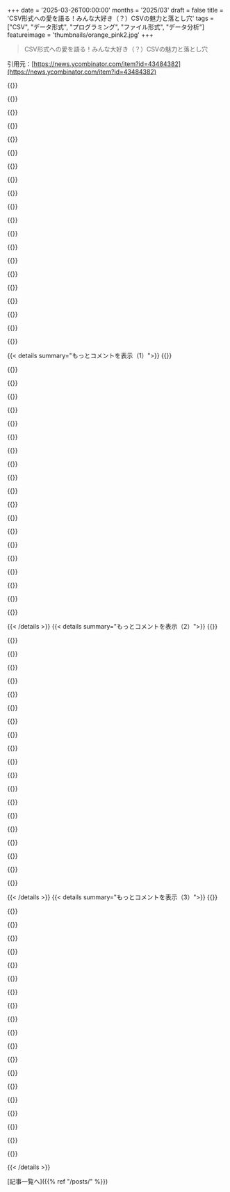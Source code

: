 +++
date = '2025-03-26T00:00:00'
months = '2025/03'
draft = false
title = 'CSV形式への愛を語る！みんな大好き（？）CSVの魅力と落とし穴'
tags = ["CSV", "データ形式", "プログラミング", "ファイル形式", "データ分析"]
featureimage = 'thumbnails/orange_pink2.jpg'
+++

> CSV形式への愛を語る！みんな大好き（？）CSVの魅力と落とし穴

引用元：[https://news.ycombinator.com/item?id=43484382](https://news.ycombinator.com/item?id=43484382)

{{<matomeQuote body="昔Big4のコンサルでデータ分析してたんだけど、こういうのホント多かった。で、いつも思ってたのが、製品の値段とシリアライズの出来が反比例してるってこと。Postgresみたいな無料のデータベース？いつも完璧。<br>6桁もする複雑なe-discoveryシステム？クォートとかエスケープとか、\nと\rの違いも知らない人が書いてるんじゃないかってレベル。0xFFを区切り文字に使うとか、Windows-1252だと変なルーン文字に見えるから「データに入ってないはず」とか思ってそう。" userName="mjw_byrne" createdAt="2025-03-27T13:23:52" color="#ff5733">}}

{{<matomeQuote body="「エンタープライズソフトウェア」って、使う人が決めずに、使わない人が決めるソフトウェアのことだよね。それって結構的を射てると思う。" userName="recursive" createdAt="2025-03-27T19:36:45" color="">}}

{{<matomeQuote body="そうそう、うちもいつもオープンソースのツール（Linux、Postgres、Python、Goとか）を使いたい技術者と、PowerPointでかっこよく見える「エンタープライズ」プラットフォーム（PalantirとかIBM BigInsightsとか）を押し付けたい上層部との間で綱引きだったよ。エンタープライズプラットフォームをテストさせてもらうと、すぐに壊れるんだよね。しかも、意地悪な使い方じゃなくて、「UTF-8のBOMを正しく処理できるか試してみよう…あ、ダメだ」みたいな。" userName="mjw_byrne" createdAt="2025-03-28T11:55:21" color="#45d325">}}

{{<matomeQuote body="＞Big complex 6-figure e-discovery system? Apparently written by someone who has never heard of quoting…<br>「そういうシステムって、ある程度の規模になると、大手コンサルが受注して、利益と管理費でほとんど持ってっちゃうんだよね。<br>で、コーディングは一番安い人に丸投げするから、クォートとか知らない人が書くことになる。<br>しかも、そういう会社で成長したエンジニアは、すぐに給料のいい会社に転職しちゃうから、悪循環なんだよね。<br>（もちろん、すごいチームもあるんだけど、そういう人たちは炎上案件の火消しとか、大口顧客の対応に追われてる。普通の顧客は相手にされない）」" userName="ethbr1" createdAt="2025-03-27T14:00:23" color="#45d325">}}

{{<matomeQuote body="コンサルについてちょっとだけ。東欧のコンサルで働いたことがあるんだけど、品質に対する意識はクライアントよりずっと高かったよ。クライアントが時間単位で支払ってたから、コンサル会社はリファクタリングとか改善、テストに時間をかけるインセンティブがあったんだよね（クライアントからの反発もあったけど）。だから、コンサルがダメっていう意見には賛成できないな。結局はエンジニアとインセンティブ次第だと思う。" userName="deepsun" createdAt="2025-03-27T17:19:51" color="">}}

{{<matomeQuote body="どこのコンサルで働いてたの？<br>小さいところほどインセンティブがうまく働くと思うよ。<br>ある程度の規模を超えると、人件費の差額で稼ぐゲームになるからね。クライアントからXドルもらって、Yドルのリソースを投入して、利益はX-Y。Yを最小化して利益を最大化する。PwCとかIBM Global Servicesとかは、最高の人材を提供してるわけじゃない。（さっき言ったすごいチーム以外は）" userName="ethbr1" createdAt="2025-03-27T20:49:24" color="">}}

{{<matomeQuote body="概ね同意だけど、僕の場合は逆だったよ。僕の会社は1万人以上いたけど、クライアントは当時一番技術的に進んだ会社で、採用面接が難しいことで有名だった。僕の会社も、クライアントとの協業を始めたばかりだったから、クライアントが欲しがる人材を厳選してたんだ。クライアントも品質に満足してて、昇進争いとかしないで、重要なプロジェクトを維持してくれた。昇進争いがないと、コードの品質も上がるんだよね。" userName="deepsun" createdAt="2025-03-29T21:58:23" color="#ff5c5c">}}

{{<matomeQuote body="小数点に”,”を使う国に住んでみてよ。データのやり取りで問題が起きたり、間違いが隠れたりするんだよね。もっといい区切り文字はたくさんあったのに…フォーマットまで持ち込むなんて。" userName="raxxorraxor" createdAt="2025-03-27T13:59:11" color="">}}

{{<matomeQuote body="昔は.csvってセミコロン区切りのことだと思ってた時期があったな。セミコロン区切りのファイルしか見たことなかったし、それがどれだけ苦痛なのか知らなかった。" userName="Moru" createdAt="2025-03-27T14:11:58" color="">}}

{{<matomeQuote body="スペルは“semicolon”だから、ちょっと違う気がするなー。" userName="JadeNB" createdAt="2025-03-27T16:11:52" color="">}}

{{<matomeQuote body="CMYKってCyan、Magenta、Yellow、blacKのことだよねー。もちろん元々は“key”の意味だったけど、最近は見かけなくなったな。" userName="achierius" createdAt="2025-03-27T22:29:01" color="">}}

{{<matomeQuote body="Klarnaが「， 」区切りのファイルを送ってきたことがあったなー。コンマの後にスペースがない場合は小数点として読むんだって。ほとんどのCSVパーサーは複数文字の区切り文字を指定できなかったから、結局kronaとöreで別々のフィールドとして受け入れて、先頭のスペースを削除する必要があったんだよね。" userName="mrweasel" createdAt="2025-03-27T14:46:51" color="">}}

{{<matomeQuote body="Microsoftは結構やってたよね。Excelの多くの非英語版は、区切り文字としてセミコロンでCSVファイルを保存するし、通常のExcelファイルでも扱いが違ってたかも。BIスクリプトみたいな新しい言語でも、関数呼び出しのパラメータが「，」で区切られずに「；」が使われてたりするんだよね。ローカライズ版だけだけど。つまり、Officeスイートのロケール設定に応じてスクリプトを翻訳しないと、構文エラーだらけになるってこと。" userName="raxxorraxor" createdAt="2025-03-27T15:45:12" color="#ff33a1">}}

{{<matomeQuote body="多くの英語圏の言語では、「．」の代わりに「；」を使って文を終わらせるよね。多くのヨーロッパ言語は、「．」を使って文を終わらせるけど、Prolog（フランス）とかは引数を区切るのに「；」を使うんだ。" userName="oddmiral" createdAt="2025-03-28T04:39:38" color="">}}

{{<matomeQuote body="ASCIIにはもっと良い区切り文字があるのに、あんまり使われてないよね。28 File Separator、29 Group Separator、30 Record Separator、31 Unit Separatorとか。" userName="zaxomi" createdAt="2025-03-28T05:29:28" color="">}}

{{<matomeQuote body="TSVを使えば解決するよ。経験済み。" userName="Sami_Lehtinen" createdAt="2025-03-27T16:15:39" color="">}}

{{<matomeQuote body="＞通貨の値が“34 593，12 USD”みたいに整形された文字列で提供されることがあるよね。数値と通貨でカラムを分ける代わりにさ。これはCSVの問題じゃなくて、提供者のデータリテラシーの欠如の問題だけどね。" userName="danso" createdAt="2025-03-27T13:33:29" color="">}}

{{<matomeQuote body="Parquet／JSON／protobuf／XLSXを使って、数値を文字列として保存することもできるよね。CSVは単なるコンテナでしかないんだから。" userName="remram" createdAt="2025-03-27T14:41:10" color="">}}

{{<matomeQuote body="CSVってなぜかシリアライズ形式のPHPみたいなもんで、ろくでもない開発者とかプロジェクトを引き寄せるんだよね。" userName="ahoka" createdAt="2025-03-27T17:30:14" color="#ff33a1">}}

{{<matomeQuote body="わかるー。マジでCSV捨てたわ。今は業界標準のECMA-376とかISO/IEC 29500、つまり.xlsx使ってる。みんな.xlsxの作成も読み込みも問題ないみたい。.xlsxの唯一の問題は、Excel手動で使う時に数字と数値テキストがごっちゃになることくらい。機械同士の通信なら.xlsxマジ最強。" userName="imtringued" createdAt="2025-03-27T14:55:32" color="#38d3d3">}}

{{< details summary="もっとコメントを表示（1）">}}
{{<matomeQuote body="誰かが手動でスプレッドシート使わないような単純なデータ交換でExcelファイル解析するとか、マジ無駄に複雑になるだけ。CSVの代わりなんていくらでもあるし。テキスト形式のまま、もっと幅広くサポートされてて、Excelよりデータの一貫性も保証されてるやつ。JSONとかXML、ProtoBufとかね。" userName="Gormo" createdAt="2025-03-27T18:16:01" color="#45d325">}}

{{<matomeQuote body="だって、みんなxlsxファイルを編集するGUIもう入ってるじゃん。" userName="eternauta3k" createdAt="2025-03-27T18:35:29" color="">}}

{{<matomeQuote body="これのことかな？<br>https://www.ietf.org/rfc/rfc4180.txt" userName="edoceo" createdAt="2025-03-27T14:59:04" color="">}}

{{<matomeQuote body="CSVマジ勘弁。使うならTSVとか、なんか別の区切り文字使うわ。" userName="pwenzel" createdAt="2025-03-27T14:27:05" color="">}}

{{<matomeQuote body="フィールドとレコードを分けるための文字コードがあればなー。そうすれば、クォートされたカンマとかクォートされたクォートとか気にしなくて済むのに。" userName="SoftTalker" createdAt="2025-03-27T16:17:21" color="">}}

{{<matomeQuote body="それって問題の解決になってなくね？問題の場所変えただけじゃん。もし0x1C - 0x1Fを含む文字列をカラムに保存したかったら、結局同じ状況に戻るし。CSVの人間の可読性とか手入力できるっていうメリットも失うし。解決策は厳格な仕様とエスケープ必須にすること。" userName="craftkiller" createdAt="2025-03-27T16:23:21" color="#38d3d3">}}

{{<matomeQuote body="テキストデータには向いてないよ。それらの値はカンマとか”みたいなテキスト文字じゃないし、意味は一つしかない。0x41が常に文字の“A”じゃないって言ってるようなもんじゃん。バイナリファイルならわかるけど、CSVは使われてないし。" userName="SoftTalker" createdAt="2025-03-27T16:26:59" color="#785bff">}}

{{<matomeQuote body="バイナリデータがCSVに入らないっていうのは議論の余地あり。変なことする人もいるし。フォーマットの堅牢性の一部は乱用に対応すること。<br>それは置いといて、もし制御文字がテキストじゃなかったら、人間の可読性と書きやすさを犠牲にする。それならバイナリフォーマット使えばいいじゃん。" userName="mjw_byrne" createdAt="2025-03-27T16:48:29" color="">}}

{{<matomeQuote body="可読性を失う上に、(疑似)CSVをネストする能力も捨てることになるの？カンマ区切り文字ならCSVドキュメント全体を1つのカラムに入れられるけど、0x1C-0x1F区切り文字で、カラム内でテキスト有効なutf-8以外禁止にしたらもう無理じゃん。改悪。" userName="craftkiller" createdAt="2025-03-27T16:46:14" color="#38d3d3">}}

{{<matomeQuote body="特殊文字をエスケープできない理由はないよね。" userName="thayne" createdAt="2025-03-28T00:00:35" color="">}}

{{<matomeQuote body="制御文字がテキストデータに入り込むことはよくあることだよ。何百万行もあれば必ず起こるし、たった1つのせいでエクスポートが全部ダメになるのは避けたいじゃん？だからテキストデータでも考慮する必要があるんだよね。" userName="Hackbraten" createdAt="2025-03-27T16:39:40" color="#45d325">}}

{{<matomeQuote body="データに絶対に入り込まない区切り文字なんてないんだって。エスケープがマジで最強の方法だよ。" userName="mjw_byrne" createdAt="2025-03-27T16:22:17" color="#785bff">}}

{{<matomeQuote body="制御文字(ASCII < 32)はCR/LF/TAB以外禁止にできるよね。それ以外に使われてるデータってバイナリデータくらいしか知らないし。CSVに画像を埋め込むなんて聞いたことないし。" userName="saulpw" createdAt="2025-03-27T17:16:18" color="">}}

{{<matomeQuote body="制御文字を区切り文字として使うために禁止すると、CSV自体がバイナリ形式になっちゃうんだよね。つまりCSVをネストできなくなる。<br>“みんなそうしない”とか言うのは意味なくて、現実にネストされたCSVを見たことあるし。<br>C言語のNULL終端文字列と同じで、PostgreSQLがUTF-8をちゃんとサポートできてないのも、C言語で0が“特別”だから。" userName="mjw_byrne" createdAt="2025-03-27T18:40:18" color="#38d3d3">}}

{{<matomeQuote body="制御文字をエスケープする方法を用意しとくべき。" userName="thayne" createdAt="2025-03-28T00:44:49" color="">}}

{{<matomeQuote body="そうそう。僕が言いたかったのは、制御文字はデータに使えないからエスケープする必要がないってこと。エスケープするなら、コンマみたいな普通の文字を区切り文字にできるし、読み書きしやすいから良いよね。" userName="mjw_byrne" createdAt="2025-03-28T11:51:31" color="#785bff">}}

{{<matomeQuote body="でもコンマの方がエスケープする必要が出てくる可能性が高いじゃん。" userName="thayne" createdAt="2025-03-28T18:03:42" color="">}}

{{<matomeQuote body="CSVはデータ交換フォーマット。" userName="j45" createdAt="2025-03-27T18:27:22" color="">}}

{{<matomeQuote body="でも、CSVはマジでクソだよ。標準がないからね。[1]送り手と受け手がCSVをどう解釈するかでよく揉めるんだ。<br>[1]: RFC 4180のことは知ってるよ。でも実際は守られてないことが多い。" userName="thayne" createdAt="2025-03-28T01:39:15" color="#ff5733">}}

{{<matomeQuote body="この記事、せめてCSVの最大の問題点に触れるべきじゃね？CSVって「仕様がない」事実上のフォーマット群で、単一のものじゃないんだよね（歴史的に成長してきたものの一例）。<br>これに触れてないってことは、偏ってるって言わざるを得ないなー（まあラブレターだし、愛は盲目って言うし…）。XMLやJSONと違って、整形式とか有効なCSVファイルの文法を定義するドキュメントがないんだよ。それに、いろんな種類があって、ある種類のリーダーが別の種類を読めないとか互換性がないんだよね。引用符とかエスケープ、UTF-8のサポートとかが特に問題で、1行目にカラムヘッダーの名前があるか、データがあるかもプログラムで判断できないし（推測する必要があるけど、機械じゃ解決できない曖昧さがある）。<br>SGML、XML、JSONを使ってきた経験から言うと、プログラム的にはJSONが一番使いやすいけど、型の欠如からSGMLほど広くは使えないかな。SGMLは航空会社とか人文科学の研究者が技術ドキュメントとか歴史的文書の注釈付けに使ってて、開発者の負担は大きいけど、適してると思う。全部は無理だよね。<br>XMLはSGMLよりシンプルで、適用範囲も広いし、ソフトウェアのサポートも充実してる（ほとんどFOSS）。でも、乱用されてる面もある（EclipseとかApache UIMA）。でも、フォーマットのせいじゃないよね。優秀な開発者は長所と短所を理解して、何を使うか判断するけど、イデオロギーに走る人もいるよね。<br>（誰かWindows INIファイル形式へのラブレターを書くのを待ってるよ…）。" userName="jll29" createdAt="2025-03-27T03:04:18" color="">}}


{{< /details >}}
{{< details summary="もっとコメントを表示（2）">}}
{{<matomeQuote body="公平に言って、JSONにも曖昧さがあるよね。同じキーが複数あったらどう処理するの？キーの順番に意味はあるの？<br>jqはレコードセパレーターで区切られたJSONとか、改行で区切られたJSONみたいな、便利なpseudo-JSON形式をサポートしてる。これらは明らかに仕様外だけど、便利だから使ってるし、.jsonファイルにパイプすることもあるよ。<br>あと、IEEE NaN/Infinityとか、生のバイト配列をエンコードするには、独自のやり方しかないよね。" userName="sramsay64" createdAt="2025-03-27T03:15:45" color="#45d325">}}

{{<matomeQuote body="JSON linesはJSONじゃないよ。JSONをベースにしてるだけ。.jsonl拡張子を使えば明確になるよ。<br>https://jsonlines.org/" userName="d0mine" createdAt="2025-03-27T04:08:01" color="#ff33a1">}}

{{<matomeQuote body="＞同じキーが複数あったらどう処理するの？<br>JSONの文法的には問題ないよ。セマンティクスは実装次第。" userName="thiht" createdAt="2025-03-27T09:02:09" color="#ff5733">}}

{{<matomeQuote body="面白いことに、他の人はこのスレッドで反対の意見を言ってるね。" userName="sbergot" createdAt="2025-03-27T09:53:44" color="">}}

{{<matomeQuote body="彼らは間違ってる。<br>ECMA-404[1]のセクション6から引用するよ。<br>＞JSON構文は、名前として使用される文字列に制限を設けず、名前文字列が一意であることを要求せず、名前と値のペアの順序に重要性を割り当てません。<br>これは曖昧じゃない。<br>さらに正当化すると：<br>＞意味のあるデータ交換には、JSON構文の特定の使用に付随するセマンティクスに関するプロデューサーとコンシューマー間の合意が必要です。JSONが提供するのは、そのようなセマンティクスを付加できる構文フレームワークです<br>＞JSONは数字のセマンティクスについては不可知論者です。どのプログラミング言語でも、さまざまな容量と補数、固定または浮動、バイナリまたは10進数のさまざまな数値型が存在する可能性があります。<br>＞他の標準がこの標準を参照し、JSON構文に厳密に準拠しながら、セマンティクスの解釈とさまざまなエンコードの詳細に対する制限を課すことが予想されます。このような標準は、特定の動作を要求する場合があります。JSON自体は動作を指定しません。<br>JSONは単なる文法の仕様であると理解すれば、すべて理にかなってる。<br>[1]: https://ecma-international.org/wp-content/uploads/ECMA-404_2..." userName="thiht" createdAt="2025-03-27T10:14:23" color="#ff5c5c">}}

{{<matomeQuote body="＞名前と値のペアの順序に重要性を割り当てません。<br>これって古いんじゃない？JavaScriptのObjectにパースするとき、順番は保持されると思うよ。（Objectはキーの順序がちゃんと定義されてる。頼っちゃダメだけど…）。" userName="kevincox" createdAt="2025-03-27T12:28:37" color="">}}

{{<matomeQuote body="JSではそうかもね（知らないけど）。でも、それはJSONの仕様とは関係ないよ。他の実装では違う決定をするかもしれないし。" userName="thiht" createdAt="2025-03-27T12:50:09" color="#38d3d3">}}

{{<matomeQuote body="Internet JSON (RRC 7493)では、オブジェクトが重複した名前のメンバーを持つことを禁じてる。" userName="yrro" createdAt="2025-03-27T09:25:45" color="">}}

{{<matomeQuote body="書いてある通り：<br>I-JSON（Internet JSONの略）は、相互運用性を最大化し、ソフトウェアが予測可能な結果で正常に処理できるという確信を高めるように設計されたJSONの制限付きプロファイルです。<br>つまり、JSONじゃなくて、制限されたバージョンってことだね。<br>この制限の使用は一般的なのかな？I-JSONなんて初めて聞いたよ。" userName="_flux" createdAt="2025-03-27T12:13:50" color="#ff5c5c">}}

{{<matomeQuote body="それに64bit整数の問題もあるよね。JSは整数がないから、実質52bit整数だけど。" userName="diekhans" createdAt="2025-03-27T03:18:27" color="">}}

{{<matomeQuote body="ほとんどの優秀なパーサーには、整数や任意精度小数としてパースするオプションがあるよ。" userName="dtech" createdAt="2025-03-27T05:43:49" color="#ff33a1">}}

{{<matomeQuote body="だよねー。ってことは、Javascriptには良いパーサーがないってことじゃん。" userName="VMG" createdAt="2025-03-27T10:02:40" color="">}}

{{<matomeQuote body="`JSON.parse`は`reviver`パラメーターでそれできるよ。元の数字の文字列にアクセスして`BigInt`とか好きな型にできるし。だから“良いパーサー”の基準に合うんじゃない。" userName="exogen" createdAt="2025-03-27T10:36:40" color="#ff5733">}}

{{<matomeQuote body="残念ながら`reviver`パラメーターは最近FFとNodeで使えるようになっただけで、Safariにはないんだよね。<br>自分でJSONパーサー書くのは難しくないけど、そもそも必要になるのが微妙。" userName="whizzter" createdAt="2025-03-27T13:44:41" color="">}}

{{<matomeQuote body="＞誰もCSVを所有していない。<br>＞CSVには本当の仕様がない（議論のあるRFC 4180のことは知ってるよ）。<br>＞みんな暗黙的に守ることに同意しているルールの集合にすぎない。<br>＞CSVは、これからもずっと、オープンで自由な集合的なアイデアであり続ける。<br>って書いてある。" userName="realitysballs" createdAt="2025-03-27T11:20:22" color="#ff33a1">}}

{{<matomeQuote body="Windows INIファイル形式へのラブレターを誰か書いてくれないかな。<br>あれ、結構恋しいんだよね。設定がソフトと一緒に保存されて、レジストリに散らばらないのが良かった。<br>フォーマットも洗練されてたし。<br>色々な言語でINIのエンコード/書き込み/読み込みライブラリを書いて、長年使ってたよ。" userName="rkagerer" createdAt="2025-03-27T04:52:28" color="#785bff">}}

{{<matomeQuote body="YAMLは.iniの精神的な後継者って感じがする。シンプルで人間が読み書きしやすいっていう理想を共有してるから。" userName="xp84" createdAt="2025-03-27T04:59:08" color="#38d3d3">}}

{{<matomeQuote body="YAMLが読みやすい？ありえないでしょ。同じことをするのに色々な方法があるし、ネストされた構造は訓練されてない人には分かりにくいし（リストって何？ネストって何？）。<br>それに、大きなファイルでのインデントは問題だし。<br>YAMLはシンプル？XMLより仕様が大きいし…。数字や文字列のパースも曖昧だし。<br>もう勘弁してくれ。" userName="consp" createdAt="2025-03-27T08:23:48" color="">}}

{{<matomeQuote body="YAMLなんてNoだよ。文字列として。" userName="HelloNurse" createdAt="2025-03-27T08:54:26" color="">}}

{{<matomeQuote body="YAML 1.2ってもう16年も経つんだぜ。車も運転できる歳じゃん。ノルウェー問題が解決されてからたった16年ってこと。" userName="Ygg2" createdAt="2025-03-27T09:53:03" color="">}}


{{< /details >}}
{{< details summary="もっとコメントを表示（3）">}}
{{<matomeQuote body="CSVが「シンプル」だって言う人は、Excelがエクスポートするフォーマットのこと言ってるんだろ。しかもアメリカ版のExcelしか使ったことないんでしょ。それならCSVはまあまあ良いかもね。" userName="otabdeveloper4" createdAt="2025-03-27T07:09:56" color="">}}

{{<matomeQuote body="JSONをCSVより高く評価してる理由がマジわからん。<br>＞XMLやJSONと違って、CSVにはwell-formedとかvalidなファイルの文法を定義するドキュメントがない。<br>RFC 4180ってのがあるじゃん。<br>＞いろんな種類があって、ある種類用のリーダーが別の種類を読めないとか互換性がない。<br>「仕様から逸脱した種類が多い」ってのはJSONにも言えることじゃん。<br>＞1行目がヘッダーかどうかプログラムで判断できない。<br>JSONにもあるある。<br>＞引用符とかエスケープ、UTF-8サポートが問題。<br>JSONも同じくらい問題あると思うけど。" userName="lelanthran" createdAt="2025-03-27T05:49:26" color="#38d3d3">}}

{{<matomeQuote body="CSVファイルを現場でたくさん扱ったことある？イヤミじゃなくて、あなたの言ってることと俺の経験は全然違うんだよね。<br>JSONのフォーマットはほとんど一つしかない。ヘッダーは各行にあるし、UTF8は問題になったことないし、引用符とかエスケープもちゃんと定義されてるし守られてる。<br>CSVファイルはいろんな区切り文字、引用符があって、複数行を受け入れないパーサーもあるし、ファイルのソートでmulti lineが崩れたり、行末とかエンコードも色々。ASCIIレコードセパレーター使っても意味なかったし。<br>しかも問題が起きてもエラーが出ないこともある。" userName="IanCal" createdAt="2025-03-27T06:28:08" color="#ff5c5c">}}

{{<matomeQuote body="JSONについて。<br>＞ヘッダーは各行にある<br>これって昔の「スペースとネットワークコスト節約」の名残かもだけど、非効率に感じる。データセット全体を読まないとスキーマがわからないし。<br>UTF8は問題ないって言うけど、Excelが原因のことが多いんだよね。ExcelはBOMがないとWin1252で文字コードを認識しちゃう。<br>＞CSVファイルはいろんな区切り文字がある<br>だからCharacter Separated Value filesって呼んでる。" userName="dspillett" createdAt="2025-03-27T11:19:31" color="#ff5733">}}

{{<matomeQuote body="CSVは良くないよね。スペースはうざいけど、圧縮すれば問題ない（zstdが良いよ）。JSONLは便利だけど、{data: [...hundred megs of lines]}みたいなのはパーサーが困る。parquetが好きだけど、クライアントから送られてくることは期待できない。" userName="IanCal" createdAt="2025-03-27T11:29:40" color="">}}

{{<matomeQuote body="CSVは簡単すぎるから、みんな適当に選んでミスってるのかも。JSONは難しいから、自作する人が少なくて、ライブラリを使うから間違いが少ないのかもね。CSVがJSONの盾になってるのかも。CSVがなかったら、壊れたJSON実装が増えると思う。" userName="SkyBelow" createdAt="2025-03-27T17:59:31" color="#785bff">}}

{{<matomeQuote body="CSVは問題ないって言うけど、実際、複数のシステム間のデータ交換フォーマットはCSVだよ。決済システム、銀行間データ交換、ERPシステム、CRMシステム、請求システムとか。Excelファイルをアップロードしたりダウンロードしたりする人も多いし。<br>JSONの配列でもCSVと同じことができるけど、RFC1480を使ったCSVよりも問題が少ないとは限らない。" userName="lelanthran" createdAt="2025-03-27T07:19:25" color="">}}

{{<matomeQuote body="＞but in practice I see very few problems arising with using CSV<br>いやいや、そんなことないって。金融機関からCSVファイル処理してるけど、40%くらいの確率で壊れてるよ。原因はCSVフォーマットじゃなくて、経験の浅い開発者がエクスポートコードを書いてるからだと思う。JSONの方がマシだけど、日付とかの問題は解決しない。XMLも使えるけど複雑すぎるからJSONが一番妥協できる。" userName="fauigerzigerk" createdAt="2025-03-27T10:12:18" color="#785bff">}}

{{<matomeQuote body="＞And many inexperienced developers seem to think that they can generate CSV without using a library because the format is supposedly so simple.<br>ライブラリなしでCSV作れない？<br>def excel_csv_of(rows):<br>  for row in rows:<br>    for i, field in enumerate(row):<br>      if i:<br>        yield '，'<br>      yield '＂'<br>      for c in field:<br>        yield '＂＂' if c == '＂' else c<br>      yield '＂'<br>    yield '\n'<br><br>これ動くか試してないけど、どこがダメ？" userName="kragen" createdAt="2025-03-27T17:12:49" color="#ff5733">}}

{{<matomeQuote body="実際問題、RFC 4180に準拠したCSVなんて見たことないっす。ほとんどの場合、マジでめちゃくちゃで、エスケープ処理とかも全然できてなくて、めっちゃ特殊な対応が必要だったりするんだよねー。SAPはマジで最悪。まともなデータ取り出せたことないし、全部手作りのパーサー作んなきゃダメだったわ。" userName="flanked-evergl" createdAt="2025-03-27T07:48:23" color="#785bff">}}

{{<matomeQuote body="＞JSONのフォーマットの種類はそんなに多くないって言うけどさー<br>独立したバリエーションだけでもこんなにあるじゃんねー。<br>・末尾のカンマありかなしか<br>・コメントありかなしか<br>・日付のシリアライズのルールが色々ある<br>・浮動小数点数と整数を区別するルールが違う<br>・キーの名前が重複しててもOKかどうか<br>・文字列のエスケープの仕方が違う（例：”\n” vs ”\x0a”）<br>JSONのバリエーションはマジでたくさんあるって。" userName="recursive" createdAt="2025-03-27T19:45:07" color="">}}

{{<matomeQuote body="＞末尾のカンマありかなしか<br>JSONの仕様書ではカンマは認められてないよ。JSONのスーパーセットではOKなものもあるけどね。<br>＞コメントありかなしか<br>JSONの仕様書ではコメントは認められてない。JSONのスーパーセットではOKだけど。<br>＞日付のシリアライズのルールが色々ある<br>JSONの仕様書には日付のことは何も書いてない。それはアプリのスキーマ次第。<br>＞浮動小数点数と整数を区別するルールが違う<br>これは主にプログラミング言語での数値の扱い方の違いが原因。JSONが一番良いとは言わないけど、複数の言語で使われるファイル形式なら、数値の表現方法の違いは問題になるよ。少なくとも、CSVと違って、数値と文字列の区別はちゃんと定義されてる。<br>＞キーの名前が重複しててもOKかどうか<br>仕様書的にはOKだけど、キーの意味は実装によって違う。<br>＞文字列のエスケープの仕方が違う（例：”\n” vs ”\x0a”）<br>どっちも同じ意味として解釈されるはず。少なくとも仕様書的にはね。シリアライザの実装の話で、言語が違うわけじゃない。" userName="thayne" createdAt="2025-03-28T04:11:35" color="#38d3d3">}}

{{<matomeQuote body="RFC 4180に準拠したCSVパーサーとシリアライザーも同じように信頼できるよね。" userName="recursive" createdAt="2025-03-28T16:42:09" color="">}}

{{<matomeQuote body="大文字のIに何の問題があるのさ？" userName="gpvos" createdAt="2025-03-27T07:36:57" color="">}}

{{<matomeQuote body="大文字のIのバイトは、変なファイル形式（slykとか？）の開始バイトと同じなんだよね。Excelは何年も前から（もし直ってなかったら）、これがCSVじゃないって判断する理由にしてて、slykとして解析しちゃうんだって！で、slykファイルが壊れてるって驚くんだよ！" userName="IanCal" createdAt="2025-03-27T09:05:37" color="#785bff">}}

{{<matomeQuote body="それってCSVの問題じゃなくて、Excelの問題ってことじゃない？" userName="boogheta" createdAt="2025-03-27T09:24:15" color="">}}

{{<matomeQuote body="まあ実際、CSVはExcelがどう扱うかで決まるよね。Excelが標準に準拠してないから、昔から動いてるファイルをExcelが拒否したら大騒ぎになるだろうし。" userName="pasc1878" createdAt="2025-03-27T11:09:12" color="#38d3d3">}}

{{<matomeQuote body="CSVはXMLみたいに文法とか標準化されてないけど、JSONよりはスキーマがあると思う。データの破損とか一貫性の問題はあるかもしれないけど、暗黙のスキーマがあるんだよね。すべての行は正確にn個のフィールドを持ってて、最初の行はフィールド名を含んでるかもしれない。<br>JSON APIでオプションのフィールドがあるってのは、試行錯誤で見つけるしかないし、CSVと違って、APIのオーナーが直してくれるバグだとは思われないことが多い。CSVでは、”データがない”っていうのはnullじゃなくて空文字列なんだよね。フィールドがないのは許されないから。そこが良い。<br>あと、文字列連結ができるプログラミング言語なら、自分でCSVエンコーダーとかデコーダーを簡単に書けるのも良いよね。ETLとかデバッグでめっちゃ役に立つ。ちゃんとしたCSVはRDBMSのテーブルにそのまま対応するし。データベースへのインポートがうまくいかなくても、インポーターを自分で書くのも簡単だし。" userName="cess11" createdAt="2025-03-27T08:31:42" color="#785bff">}}

{{<matomeQuote body="Windows INIファイル形式への愛を語る人が現れるのを待ってる…<br>まあ、普通に使えるけどね。TOMLが使えるならそっちの方が良いけど、簡単なアプリなら十分使える。PgBouncerはまだINIを使ってるけど、設定ファイルの解析に失敗した場合、パスワードとかDSN文字列を含む可能性のある行をログに記録するのを発見したせいで、ちょっと嫌な気分になる。" userName="sgarland" createdAt="2025-03-27T13:47:21" color="">}}

{{<matomeQuote body="CSVってマジエレガントだけど、致命的な欠点があるんだよねー。引用符がね、”非局所的”に影響しちゃうんだわ。バイト1個のクォートのミスで、バイト100万個先のカンマの意味が変わるってヤバくない？これのせいで、CSVの処理を並列化するのがマジ無理ゲーだし、データがちょっと壊れただけでファイル全体が読めなくなったりするんだよねー。だから最近は、もっとシンプルなデータ形式にしてる。カンマとか改行とか\を全部\-でエスケープするみたいな。CSVと同じくらい簡単なのに、さっき言ったみたいな問題が起きないから。" userName="mjw_byrne" createdAt="2025-03-26T17:36:42" color="">}}


{{< /details >}}


[記事一覧へ]({{% ref "/posts/" %}})
